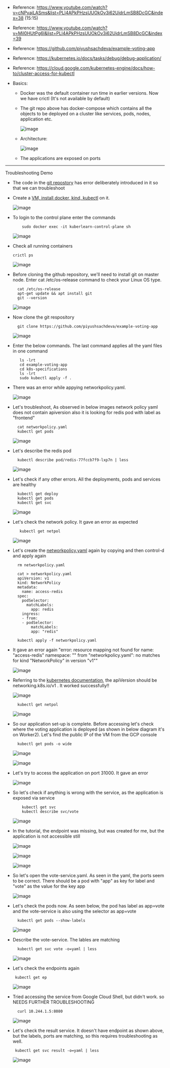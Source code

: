 - Reference: https://www.youtube.com/watch?v=cNPyajLASms&list=PLl4APkPHzsUUOkOv3i62UidrLmSB8DcGC&index=38 (15:15)
- Reference: https://www.youtube.com/watch?v=Mil0HUtPg6I&list=PLl4APkPHzsUUOkOv3i62UidrLmSB8DcGC&index=39
- Reference: https://github.com/piyushsachdeva/example-voting-app
- Reference: https://kubernetes.io/docs/tasks/debug/debug-application/
- Reference: https://cloud.google.com/kubernetes-engine/docs/how-to/cluster-access-for-kubectl

- Basics:
  - Docker was the default container run time in earlier versions. Now we have crictl (It's not available by default) 

  - The git repo above has docker-compose which contains all the objects to be deployed on a cluster like services, pods, nodes, application etc.
  
     ![image](https://github.com/user-attachments/assets/28afd5a2-2f83-4963-94ec-23dce05db6e9)

  - Architecture:

      ![image](https://github.com/user-attachments/assets/82619438-90f4-4489-940f-98028a653b1b)

  - The applications are exposed on ports     

---------------------------------------
Troubleshooting Demo
- The code in the [git repostory](https://github.com/piyushsachdeva/example-voting-app) has error deliberately introduced in it so that we can troubleshoot

- Create a [VM, install docker, kind, kubectl](https://github.com/Ajit1279/GCP_Learning/blob/main/Docker_K8S/K8S/KindClusters.md) on it.

    ![image](https://github.com/user-attachments/assets/c8dfda75-bdfa-4355-ab1f-7abc20210d14)


- To login to the control plane enter the commands

          sudo docker exec -it kuberlearn-control-plane sh
  
    ![image](https://github.com/user-attachments/assets/8b00e76d-ca2c-4bd1-b822-62c824fef2b6)


- Check all running containers

      crictl ps

    ![image](https://github.com/user-attachments/assets/a892903e-a2e1-47f5-8469-800fdc9a4e1b)


- Before cloning the github repository, we'll need to install git on master node. Enter cat /etc/os-release command to check your Linux OS type. 

        cat /etc/os-release
        apt-get update && apt install git
        git --version

    ![image](https://github.com/user-attachments/assets/a9343a91-3344-4d61-aafb-07a108d6aae6)
            

- Now clone the git respository

        git clone https://github.com/piyushsachdeva/example-voting-app

    ![image](https://github.com/user-attachments/assets/860f0478-6b41-41c4-a131-f705e23a245a)

- Enter the below commands. The last command applies all the yaml files in one command

         ls -lrt
         cd example-voting-app
         cd k8s-specifications
         ls -lrt
         sudo kubectl apply -f .
  
- There was an error while appying networkpolicy.yaml.  

    ![image](https://github.com/user-attachments/assets/a9e4de8e-17de-447e-9838-5411739d72cd)


- Let's troubleshoot, As observed in below images network policy yaml does not contain apiversion also it is looking for redis pod with label as "frontend" 
  
        cat networkpolicy.yaml
        kubectl get pods

    ![image](https://github.com/user-attachments/assets/ae0c2da1-f09f-4c7e-9045-30faf3375f27)
    
- Let's describe the redis pod

        kubectl describe pod/redis-77fccb7f9-lxp7n | less

    ![image](https://github.com/user-attachments/assets/3dfde75d-71f8-4f65-a208-4318a61cd608)


- Let's check if any other errors. All the deployments, pods and services are healthy

        kubectl get deploy
        kubectl get pods
        kubectl get svc

    ![image](https://github.com/user-attachments/assets/8b6ee3ba-cdbe-4e2b-a21a-e4737d647bd0)

- Let's check the network policy. It gave an error as expected

         kubectl get netpol

    ![image](https://github.com/user-attachments/assets/20a1f81b-3851-460a-aa20-053aa9e6058e)

- Let's create the [networkpolicy.yaml](https://github.com/Ajit1279/GCP_Learning/blob/main/Docker_K8S/K8S/concepts/nwpold37.yaml) again by copying and then control-d and apply again

        rm networkpolicy.yaml

        cat > networkpolicy.yaml
        apiVersion: v1
        kind: NetworkPolicy
        metadata:
          name: access-redis
        spec:
          podSelector:
            matchLabels:
              app: redis
          ingress:
          - from:
          - podSelector:
              matchLabels:
              app: "redis"

        kubectl apply -f networkpolicy.yaml
  
- It gave an error again "error: resource mapping not found for name: "access-redis" namespace: "" from "networkpolicy.yaml": no matches for kind "NetworkPolicy" in version "v1""

    ![image](https://github.com/user-attachments/assets/918170c0-9b58-4126-826c-610f990cd91e)

    
- Referring to the [kubernetes documentation](https://kubernetes.io/docs/concepts/services-networking/network-policies/#networkpolicy-resource), the apiVersion should be networking.k8s.io/v1 . It worked successfully!!

    ![image](https://github.com/user-attachments/assets/a59d5dd0-2b32-4a3e-aab4-12b3c7abc910)


        kubectl get netpol

    ![image](https://github.com/user-attachments/assets/037c22e6-3188-443b-8deb-82b9247cd490)

      
- So our application set-up is complete. Before accessing let's check where the voting application is deployed (as shown in below diagram it's on Worker2). Let's find the public IP of the VM from the GCP console

        kubectl get pods -o wide

    ![image](https://github.com/user-attachments/assets/e41b33d1-d056-45b3-b311-d2b69669e5d3)

    ![image](https://github.com/user-attachments/assets/eac59706-8797-441c-8c9a-d482ac5c414e)

- Let's try to access the application on port 31000. It gave an error

    ![image](https://github.com/user-attachments/assets/9a9cd5a1-0ba9-4a18-9d5e-02e1a1fd5e3a)

- So let's check if anything is wrong with the service, as the application is exposed via service

          kubectl get svc
          kubectl describe svc/vote

    ![image](https://github.com/user-attachments/assets/0773d799-a5a2-4698-b8a2-604511f8de00)

- In the tutorial, the endpoint was missing, but was created for me, but the application is not accessible still

     ![image](https://github.com/user-attachments/assets/40b84313-8f3f-4ad0-bdaa-4689647aeffe)

     ![image](https://github.com/user-attachments/assets/0e40703c-a021-40df-94bd-fdb0b3238980)

     ![image](https://github.com/user-attachments/assets/956e7752-8a9b-4ed0-bf80-f9fb1b650d73)


- So let's open the vote-service.yaml. As seen in the yaml, the ports seem to be correct. There should be a pod with "app" as key for label and "vote" as the value for the key app

    ![image](https://github.com/user-attachments/assets/9b22d98e-2c56-44fb-812a-e59d5b5d953b)

- Let's check the pods now. As seen below, the pod has label as app=vote and the vote-service is also using the selector as app=vote

        kubectl get pods --show-labels

    ![image](https://github.com/user-attachments/assets/7e2671cb-5f86-4c61-846b-29ac4042b2b3)

- Describe the vote-service. The lables are matching

        kubectl get svc vote -o=yaml | less

    ![image](https://github.com/user-attachments/assets/23fb733f-48f2-46aa-badb-6e60f9c42cb0)


- Let's check the endpoints again

       kubectl get ep

    ![image](https://github.com/user-attachments/assets/2e5e1bdd-cf77-414c-9da3-b08fe04bdae6)


- Tried accessing the service from Google Cloud Shell, but didn't work. so NEEDS FURTHER TROUBLESHOOTING

        curl 10.244.1.5:8080

    ![image](https://github.com/user-attachments/assets/21b3f1e7-9134-40c9-b412-76ccf8cc664b)

- Let's check the result service. It doesn't have endpoint as shown above, but the labels, ports are matching, so this requires troubleshooting as well.

       kubectl get svc result -o=yaml | less

    ![image](https://github.com/user-attachments/assets/a76d4cdb-4e38-4275-b4ff-7a7071be7557)
